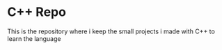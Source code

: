 # C++ Repo

This is the repository where i keep the small projects i made with C++ to learn the language
